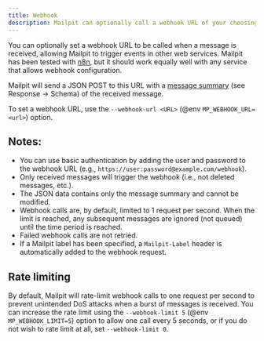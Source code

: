 ```yaml
---
title: Webhook
description: Mailpit can optionally call a webhook URL of your choosing when receiving new messages
---
```


You can optionally set a webhook URL to be called when a message is received, allowing Mailpit to trigger events in other web services.
Mailpit has been tested with [n8n](https://n8n.io/), but it should work equally well with any service that allows webhook configuration.

Mailpit will send a JSON POST to this URL with a [message summary](https://mailpit.axllent.org/docs/api-v1/view.html#get-/api/v1/message/-ID-) (see Response -> Schema) of the received message.

To set a webhook URL, use the `--webhook-url <URL>` (@env `MP_WEBHOOK_URL=<url>`) option.

## Notes:

-   You can use basic authentication by adding the user and password to the webhook URL (e.g., `https://user:password@example.com/webhook`).
-   Only received messages will trigger the webhook (i.e., not deleted messages, etc.).
-   The JSON data contains only the message summary and cannot be modified.
-   Webhook calls are, by default, limited to 1 request per second. When the limit is reached, any subsequent messages are ignored (not queued) until the time period is reached.
-   Failed webhook calls are not retried.
-   If a Mailpit label has been specified, a `Mailpit-Label` header is automatically added to the webhook request.

## Rate limiting

By default, Mailpit will rate-limit webhook calls to one request per second to prevent unintended DoS attacks when a burst of messages is received.
You can increase the rate limit using the `--webhook-limit 5` (@env `MP_WEBHOOK_LIMIT=5`) option to allow one call every 5 seconds, or if you do not wish to rate limit at all, set `--webhook-limit 0`.
